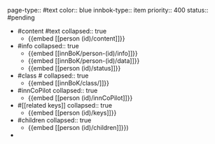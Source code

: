 page-type:: #text
color:: blue
innbok-type:: item
priority:: 400
status:: #pending

- #content #text
  collapsed:: true
	- {{embed [[person (id)/content]]}}
- #info
  collapsed:: true
	- {{embed [[innBoK/person-(id)/info]]}}
	- {{embed [[innBoK/person-(id)/data]]}}
	- {{embed [[person (id)/status]]}}
- #class #
  collapsed:: true
	- {{embed [[innBoK/class/]]}}
- #innCoPilot
  collapsed:: true
	- {{embed [[person (id)/innCoPilot]]}}
- #[[related keys]]
  collapsed:: true
	- {{embed [[person (id)/keys]]}}
- #children
  collapsed:: true
	- {{embed [[person (id)/children]]}})
-